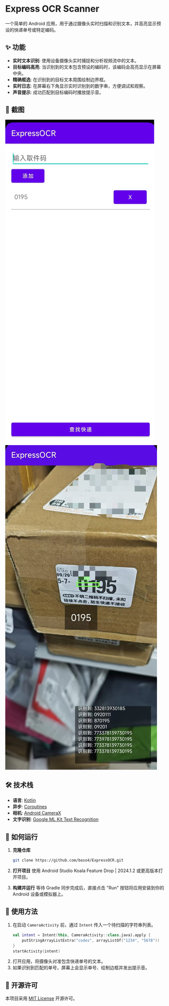 # Express OCR Scanner

一个简单的 Android 应用，用于通过摄像头实时扫描和识别文本，并高亮显示预设的快递单号或特定编码。

## ✨ 功能

-   **实时文本识别**: 使用设备摄像头实时捕捉和分析视频流中的文本。
-   **目标编码高亮**: 当识别到的文本包含预设的编码时，该编码会高亮显示在屏幕中央。
-   **精确框选**: 在识别到的目标文本周围绘制边界框。
-   **实时日志**: 在屏幕右下角显示实时识别到的数字串，方便调试和观察。
-   **声音提示**: 成功匹配到目标编码时播放提示音。

## 📸 截图
![首页截图](app/screenshots/home.jpg)
![搜索截图](app/screenshots/search.jpg)

## 🛠️ 技术栈

-   **语言**: [Kotlin](https://kotlinlang.org/)
-   **异步**: [Coroutines](https://kotlinlang.org/docs/coroutines-overview.html)
-   **相机**: [Android CameraX](https://developer.android.com/training/camerax)
-   **文字识别**: [Google ML Kit Text Recognition](https://developers.google.com/ml-kit/vision/text-recognition)

## 🚀 如何运行

1.  **克隆仓库**
    ```bash
    git clone https://github.com/baso4/ExpressOCR.git
    ```

2.  **打开项目**
    使用 Android Studio Koala Feature Drop | 2024.1.2 或更高版本打开项目。

3.  **构建并运行**
    等待 Gradle 同步完成后，直接点击 "Run" 按钮将应用安装到你的 Android 设备或模拟器上。

## 📝 使用方法

1.  在启动 `CameraActivity` 前，通过 `Intent` 传入一个待扫描的字符串列表。
    ```kotlin
    val intent = Intent(this, CameraActivity::class.java).apply {
        putStringArrayListExtra("codes", arrayListOf("1234", "5678"))
    }
    startActivity(intent)
    ```
2.  打开应用，将摄像头对准包含快递单号的文本。
3.  如果识别到匹配的单号，屏幕上会显示单号、绘制边框并发出提示音。

## 📄 开源许可

本项目采用 [MIT License](LICENSE) 开源许可。